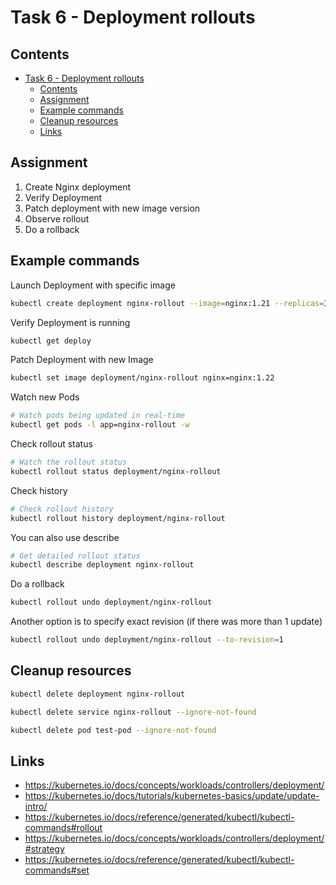 # Task 6 - Deployment rollouts

## Contents

- [Task 6 - Deployment rollouts](#task-6---deployment-rollouts)
  - [Contents](#contents)
  - [Assignment](#assignment)
  - [Example commands](#example-commands)
  - [Cleanup resources](#cleanup-resources)
  - [Links](#links)

## Assignment

1. Create Nginx deployment
2. Verify Deployment
3. Patch deployment with new image version
4. Observe rollout
5. Do a rollback

## Example commands

Launch Deployment with specific image

```bash
kubectl create deployment nginx-rollout --image=nginx:1.21 --replicas=3
```

Verify Deployment is running

```bash
kubectl get deploy
```

Patch Deployment with new Image

```bash
kubectl set image deployment/nginx-rollout nginx=nginx:1.22
```

Watch new Pods

```bash
# Watch pods being updated in real-time
kubectl get pods -l app=nginx-rollout -w
```

Check rollout status

```bash
# Watch the rollout status
kubectl rollout status deployment/nginx-rollout
```

Check history

```bash
# Check rollout history
kubectl rollout history deployment/nginx-rollout
```

You can also use describe

```bash
# Get detailed rollout status
kubectl describe deployment nginx-rollout
```

Do a rollback

```bash
kubectl rollout undo deployment/nginx-rollout
```

Another option is to specify exact revision (if there was more than 1 update)

```bash
kubectl rollout undo deployment/nginx-rollout --to-revision=1
```

## Cleanup resources

```bash
kubectl delete deployment nginx-rollout

kubectl delete service nginx-rollout --ignore-not-found

kubectl delete pod test-pod --ignore-not-found
```

## Links

- https://kubernetes.io/docs/concepts/workloads/controllers/deployment/
- https://kubernetes.io/docs/tutorials/kubernetes-basics/update/update-intro/
- https://kubernetes.io/docs/reference/generated/kubectl/kubectl-commands#rollout
- https://kubernetes.io/docs/concepts/workloads/controllers/deployment/#strategy
- https://kubernetes.io/docs/reference/generated/kubectl/kubectl-commands#set
